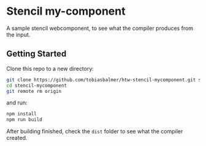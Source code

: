 # Stencil my-component

A sample stencil webcomponent, to see what the compiler produces from the input.

## Getting Started

Clone this repo to a new directory:

```bash
git clone https://github.com/tobiasbalmer/htw-stencil-mycomponent.git stencil-mycomponent
cd stencil-mycomponent
git remote rm origin
```

and run:

```bash
npm install
npm run build
```

After building finished, check the `dist` folder to see what the compiler created.